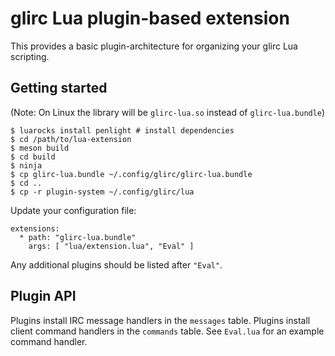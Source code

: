 # glirc Lua plugin-based extension

This provides a basic plugin-architecture for organizing your glirc Lua
scripting.

## Getting started

(Note: On Linux the library will be `glirc-lua.so` instead of `glirc-lua.bundle`)

```
$ luarocks install penlight # install dependencies
$ cd /path/to/lua-extension
$ meson build
$ cd build
$ ninja
$ cp glirc-lua.bundle ~/.config/glirc/glirc-lua.bundle
$ cd ..
$ cp -r plugin-system ~/.config/glirc/lua
```

Update your configuration file:

```
extensions:
  * path: "glirc-lua.bundle"
    args: [ "lua/extension.lua", "Eval" ]
```

Any additional plugins should be listed after `"Eval"`.

## Plugin API

Plugins install IRC message handlers in the `messages` table.
Plugins install client command handlers in the `commands` table.
See `Eval.lua` for an example command handler.
